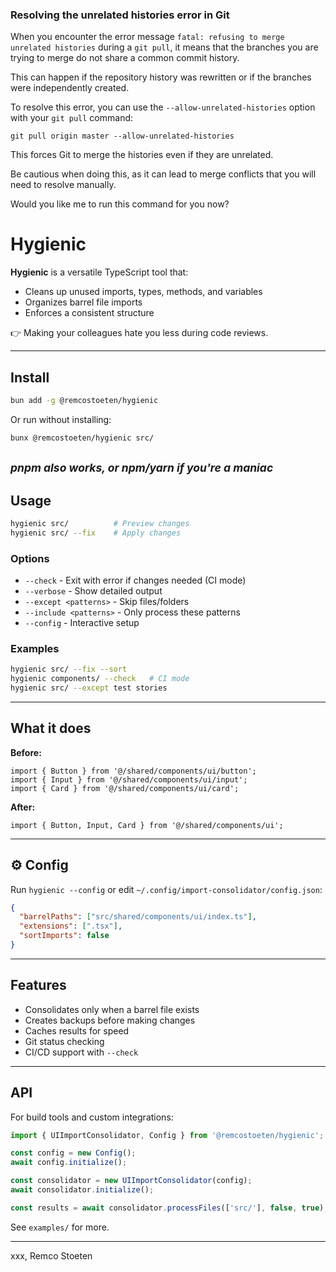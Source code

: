 ### Resolving the unrelated histories error in Git

When you encounter the error message `fatal: refusing to merge unrelated histories` during a `git pull`, it means that the branches you are trying to merge do not share a common commit history.

This can happen if the repository history was rewritten or if the branches were independently created.

To resolve this error, you can use the `--allow-unrelated-histories` option with your `git pull` command:

```
git pull origin master --allow-unrelated-histories
```

This forces Git to merge the histories even if they are unrelated.

Be cautious when doing this, as it can lead to merge conflicts that you will need to resolve manually.

Would you like me to run this command for you now?

# Hygienic

**Hygienic** is a versatile TypeScript tool that:
- Cleans up unused imports, types, methods, and variables  
- Organizes barrel file imports  
- Enforces a consistent structure  

👉 Making your colleagues hate you less during code reviews.

---

## Install

```bash
bun add -g @remcostoeten/hygienic
```

Or run without installing:

```bash
bunx @remcostoeten/hygienic src/
```
<small><i>pnpm also works, or npm/yarn if you're a maniac</i></small>
---

## Usage

```bash
hygienic src/          # Preview changes
hygienic src/ --fix    # Apply changes
```

### Options
- `--check` - Exit with error if changes needed (CI mode)  
- `--verbose` - Show detailed output  
- `--except <patterns>` - Skip files/folders  
- `--include <patterns>` - Only process these patterns  
- `--config` - Interactive setup  

### Examples

```bash
hygienic src/ --fix --sort
hygienic components/ --check   # CI mode
hygienic src/ --except test stories
```

---

## What it does

**Before:**
```tsx
import { Button } from '@/shared/components/ui/button';
import { Input } from '@/shared/components/ui/input';
import { Card } from '@/shared/components/ui/card';
```

**After:**
```tsx
import { Button, Input, Card } from '@/shared/components/ui';
```

---

## ⚙️ Config

Run `hygienic --config` or edit `~/.config/import-consolidator/config.json`:

```json
{
  "barrelPaths": ["src/shared/components/ui/index.ts"],
  "extensions": [".tsx"],
  "sortImports": false
}
```

---

## Features

- Consolidates only when a barrel file exists  
- Creates backups before making changes  
- Caches results for speed  
- Git status checking  
- CI/CD support with `--check`  

---

## API

For build tools and custom integrations:

```ts
import { UIImportConsolidator, Config } from '@remcostoeten/hygienic';

const config = new Config();
await config.initialize();

const consolidator = new UIImportConsolidator(config);
await consolidator.initialize();

const results = await consolidator.processFiles(['src/'], false, true);
```

See `examples/` for more.

---

xxx,
Remco Stoeten
